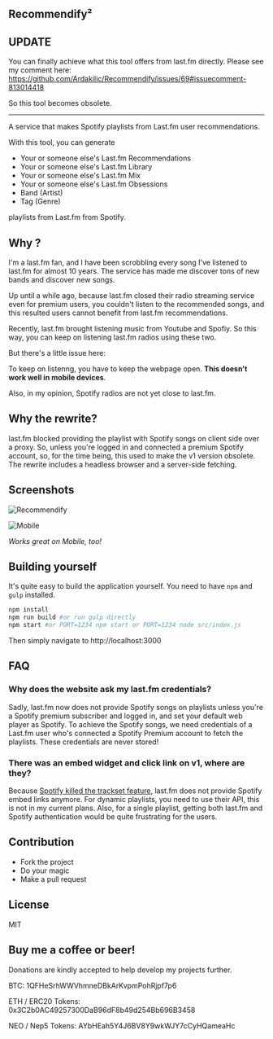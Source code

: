 Recommendify²
--------

## UPDATE

You can finally achieve what this tool offers from last.fm directly. Please see my comment here: https://github.com/Ardakilic/Recommendify/issues/69#issuecomment-813014418

So this tool becomes obsolete.

--------

A service that makes Spotify playlists from Last.fm user recommendations.

With this tool, you can generate

* Your or someone else's Last.fm Recommendations
* Your or someone else's Last.fm Library
* Your or someone else's Last.fm Mix
* Your or someone else's Last.fm Obsessions
* Band (Artist)
* Tag (Genre)

playlists from Last.fm from Spotify.

Why ?
--------

I'm a last.fm fan, and I have been scrobbling every song I've listened to last.fm for almost 10 years. The service has made me discover tons of new bands and discover new songs.

Up until a while ago, because last.fm closed their radio streaming service even for premium users, you couldn't listen to the recommended songs, and this resulted users cannot benefit from last.fm recommendations.

Recently, last.fm brought listening music from Youtube and Spofiy. So this way, you can keep on listening last.fm radios using these two.

But there's a little issue here:

To keep on listenng, you have to keep the webpage open. **This doesn't work well in mobile devices**.

Also, in my opinion, Spotify radios are not yet close to last.fm.

Why the rewrite?
--------

last.fm blocked providing the playlist with Spotify songs on client side over a proxy. So, unless you're logged in and connected a premium Spotify account, so, for the time being, this used to make the v1 version obsolete. The rewrite includes a headless browser and a server-side fetching.

Screenshots
--------

![Recommendify](https://i.imgur.com/G5V33ad.png)

![Mobile](https://i.imgur.com/8zsZNMo.png)

*Works great on Mobile, too!*

Building yourself
--------

It's quite easy to build the application yourself. You need to have `npm` and `gulp` installed.

```bash
npm install
npm run build #or run gulp directly
npm start #or PORT=1234 npm start or PORT=1234 node src/index.js
```

Then simply navigate to http://localhost:3000

FAQ
--------

### Why does the website ask my last.fm credentials?
Sadly, last.fm now does not provide Spotify songs on playlists unless you're a Spotify premium subscriber and logged in, and set your default web player as Spotify. To achieve the Spotify songs, we need credentials of a Last.fm user who's connected a Spotify Premium account to fetch the playlists. These credentials are never stored!

### There was an embed widget and click link on v1, where are they?
Because [Spotify killed the trackset feature](https://developer.spotify.com/documentation/widgets/guides/adding-a-spotify-play-button/#play-button-in-playlists), last.fm does not provide Spotify embed links anymore. For dynamic playlists, you need to use their API, this is not in my current plans. Also, for a single playlist, getting both last.fm and Spotify authentication would be quite frustrating for the users.


Contribution
--------

* Fork the project
* Do your magic
* Make a pull request

License
--------

MIT

Buy me a coffee or beer!
--------

Donations are kindly accepted to help develop my projects further.

BTC: 1QFHeSrhWWVhmneDBkArKvpmPohRjpf7p6

ETH / ERC20 Tokens: 0x3C2b0AC49257300DaB96dF8b49d254Bb696B3458

NEO / Nep5 Tokens: AYbHEah5Y4J6BV8Y9wkWJY7cCyHQameaHc
